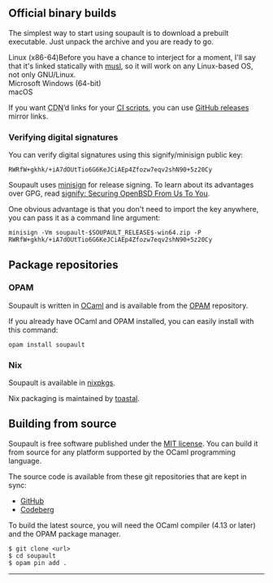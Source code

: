 ## Official binary builds

The simplest way to start using soupault is to download a prebuilt executable. Just unpack the archive and you are ready to go.

<dl>
  <dt>Linux (x86-64)<fn id="linux-musl">Before you have a chance to interject for a moment,
      I&apos;ll say that it&apos;s linked statically with <a href="https://www.musl-libc.org/">musl</a>, so it will work on any Linux-based OS,
      not only GNU/Linux.</span></dt>
  <dd><soupault-release platform="linux-x86_64" />
  <dt>Microsoft Windows (64-bit)</dt>
  <dd><soupault-release platform="win64" /></dd>
  <dt>macOS</dt>
  <dd><soupault-release platform="macos-x86_64" /></dd>
</dl>

If you want <abbr title="content delivery network">CDN</abbr>’d links for your [<abbr title="continuous integration">CI</abbr> scripts](/tips-and-tricks/deployment/), you can use [GitHub releases](https://github.com/PataphysicalSociety/soupault/releases) mirror links.

### Verifying digital signatures

You can verify digital signatures using this signify/minisign public key:

```
RWRfW+gkhk/+iA7dOUtTio6G6KeJCiAEp4Zfozw7eqv2shN90+5z20Cy
```

Soupault uses [minisign](https://jedisct1.github.io/minisign/) for release signing. To learn about its advantages
over GPG, read [signify: Securing OpenBSD From Us To You](https://www.openbsd.org/papers/bsdcan-signify.html).

One obvious advantage is that you don't need to import the key anywhere, you can pass it as a command line argument:

```
minisign -Vm soupault-$SOUPAULT_RELEASE$-win64.zip -P RWRfW+gkhk/+iA7dOUtTio6G6KeJCiAEp4Zfozw7eqv2shN90+5z20Cy
```

## Package repositories

### OPAM

Soupault is written in [OCaml](https://ocaml.org) and is available from the [OPAM](https://opam.ocaml.org) repository.

If you already have OCaml and OPAM installed, you can easily install with this command:

```
opam install soupault
```

### Nix

Soupault is available in [nixpkgs](https://search.nixos.org/packages?channel=unstable&show=soupault&type=packages&query=soupault).

Nix packaging is maintained by [toastal](https://toast.al/).

## Building from source

Soupault is free software published under the [MIT license](https://mit-license.org/). You can build it from source for any
platform supported by the OCaml programming language.

The source code is available from these git repositories that are kept in sync:

* [GitHub](https://github.com/PataphysicalSociety/soupault)
* [Codeberg](https://codeberg.org/PataphysicalSociety/soupault)

To build the latest source, you will need the OCaml compiler (4.13 or later) and the OPAM package manager.

```shell-session
$ git clone <url>
$ cd soupault
$ opam pin add .

```

<hr>
<div id="footnotes"> </div>
